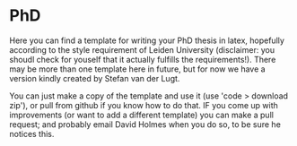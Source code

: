 # PhD

Here you can find a template for writing your PhD thesis in latex, hopefully according to the style requirement of Leiden University (disclaimer: you shoudl check for youself that it actually fulfills the requirements!). There may be more than one template here in future, but for now we have a version kindly created by Stefan van der Lugt. 

You can just make a copy of the template and use it (use 'code > download zip'), or pull from github if you know how to do that. IF you come up with improvements (or want to add a different template) you can make a pull request; and probably email David Holmes when you do so, to be sure he notices this. 
